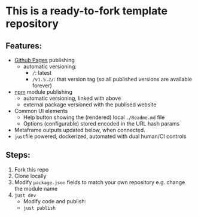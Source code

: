 # This is a ready-to-fork template repository

## Features:

  - [Github Pages](https://pages.github.com/) publishing
    - automatic versioning:
      - `/`: latest
      - `/v1.5.2/`: that version tag (so all published versions are available forever)
  - [npm](https://www.npmjs.com/) module publishing
    - automatic versioning, linked with above
    - external package versioned with the publised website
  - Common UI elements
    - Help button showing the (rendered) local `./Readme.md` file
    - Options (configurable) stored encoded in the URL hash params
  - Metaframe outputs updated below, when connected.
  - `just`file powered, dockerized, automated with dual human/CI controls

## Steps:

  1. Fork this repo
  2. Clone locally
  3. Modify `package.json` fields to match your own repository e.g. change the module name
  4. `just dev`
       - Modify code and publish:
       - `just publish`
